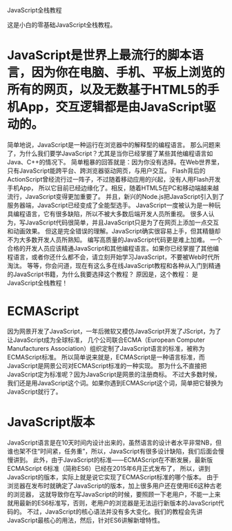
JavaScript全栈教程

这是小白的零基础JavaScript全栈教程。

# JavaScript是世界上最流行的脚本语言，因为你在电脑、手机、平板上浏览的所有的网页，以及无数基于HTML5的手机App，交互逻辑都是由JavaScript驱动的。
简单地说，JavaScript是一种运行在浏览器中的解释型的编程语言。
那么问题来了，为什么我们要学JavaScript？尤其是当你已经掌握了某些其他编程语言如Java、C++的情况下。
简单粗暴的回答就是：因为你没有选择。在Web世界里，只有JavaScript能跨平台、跨浏览器驱动网页，与用户交互。
Flash背后的ActionScript曾经流行过一阵子，不过随着移动应用的兴起，没有人用Flash开发手机App，
所以它目前已经边缘化了。相反，随着HTML5在PC和移动端越来越流行，JavaScript变得更加重要了。
并且，新兴的Node.js把JavaScript引入到了服务器端，JavaScript已经变成了全能型选手。
JavaScript一度被认为是一种玩具编程语言，它有很多缺陷，所以不被大多数后端开发人员所重视。
很多人认为，写JavaScript代码很简单，并且JavaScript只是为了在网页上添加一点交互和动画效果。
但这是完全错误的理解。JavaScript确实很容易上手，但其精髓却不为大多数开发人员所熟知。
编写高质量的JavaScript代码更是难上加难。
一个合格的开发人员应该精通JavaScript和其他编程语言。如果你已经掌握了其他编程语言，或者你还什么都不会，请立刻开始学习JavaScript，不要被Web时代所淘汰。
等等，你会问道，现在有这么多在线JavaScript教程和各种从入门到精通的JavaScript书籍，为什么我要选择这个教程？
原因是，这个教程：
是JavaScript全栈教程！

# ECMAScript
因为网景开发了JavaScript，一年后微软又模仿JavaScript开发了JScript，为了让JavaScript成为全球标准，
几个公司联合ECMA（European Computer Manufacturers Association）组织定制了JavaScript语言的标准，被称为ECMAScript标准。
所以简单说来就是，ECMAScript是一种语言标准，而JavaScript是网景公司对ECMAScript标准的一种实现。
那为什么不直接把JavaScript定为标准呢？因为JavaScript是网景的注册商标。
不过大多数时候，我们还是用JavaScript这个词。如果你遇到ECMAScript这个词，简单把它替换为JavaScript就行了。

# JavaScript版本
JavaScript语言是在10天时间内设计出来的，虽然语言的设计者水平非常NB，但谁也架不住“时间紧，任务重”，所以，JavaScript有很多设计缺陷，我们后面会慢慢讲到。
此外，由于JavaScript的标准——ECMAScript在不断发展，最新版ECMAScript 6标准（简称ES6）已经在2015年6月正式发布了，
所以，讲到JavaScript的版本，实际上就是说它实现了ECMAScript标准的哪个版本。
由于浏览器在发布时就确定了JavaScript的版本，加上很多用户还在使用IE6这种古老的浏览器，
这就导致你在写JavaScript的时候，要照顾一下老用户，不能一上来就用最新的ES6标准写，否则，老用户的浏览器是无法运行新版本的JavaScript代码的。
不过，JavaScript的核心语法并没有多大变化。我们的教程会先讲JavaScript最核心的用法，然后，针对ES6讲解新增特性。
